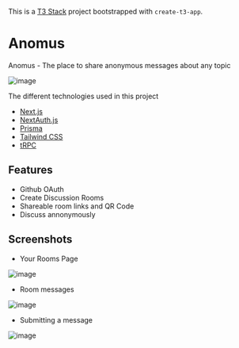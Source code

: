 This is a [T3 Stack](https://create.t3.gg/) project bootstrapped with `create-t3-app`.

# Anomus
Anomus - The place to share anonymous messages about any topic

![image](https://user-images.githubusercontent.com/81756283/235133137-ceef3b57-134b-4685-8a92-b7a3f0527ea3.png)

The different technologies used in this project
- [Next.js](https://nextjs.org)
- [NextAuth.js](https://next-auth.js.org)
- [Prisma](https://prisma.io)
- [Tailwind CSS](https://tailwindcss.com)
- [tRPC](https://trpc.io)

## Features
- Github OAuth
- Create Discussion Rooms
- Shareable room links and QR Code
- Discuss annonymously

## Screenshots
- Your Rooms Page

![image](https://user-images.githubusercontent.com/81756283/235133702-66c4580d-0371-48bf-bc2b-4f9f5fec7267.png)

- Room messages

![image](https://user-images.githubusercontent.com/81756283/235133526-e8f1ba31-5755-485b-9158-f94ab43ba490.png)

- Submitting a message

![image](https://user-images.githubusercontent.com/81756283/235133890-847efe92-fa83-4566-9be5-2198b55340a6.png)
